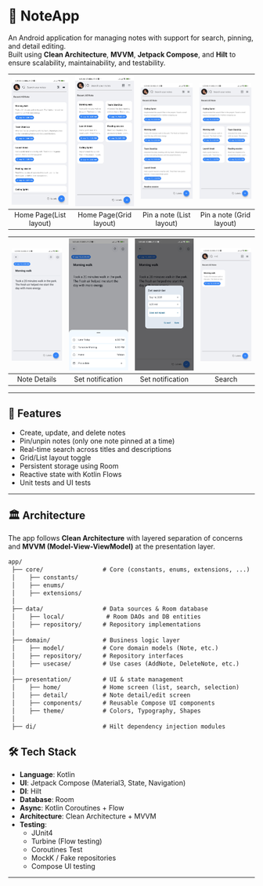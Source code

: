 # 📒 NoteApp

An Android application for managing notes with support for search, pinning, and detail editing.  
Built using **Clean Architecture**, **MVVM**, **Jetpack Compose**, and **Hilt** to ensure scalability, maintainability, and testability.


<img src="screenshots/home_list_layout.jpg" width="200"/> | <img src="screenshots/home_grid_layout.jpg" width="200"/> | <img src="screenshots/pin_in_list_layout.jpg" width="200"/>  | <img src="screenshots/pin_in_grid_layout.jpg" width="200"/>
|:---:|:---:|:---:|:---:|
|Home Page(List layout)| Home Page(Grid layout) | Pin a note (List layout)| Pin a note (Grid layout)|

<img src="screenshots/add_and_edit.jpg" width="200"/> | <img src="screenshots/pick_a_notification_date_and_time.jpg" width="200"/> | <img src="screenshots/pick_date_and_time.jpg" width="200"/>  | <img src="screenshots/search_note.jpg" width="200"/>
|:---:|:---:|:---:|:---:|
|Note Details | Set notification | Set notification | Search|


---

## 🚀 Features

- Create, update, and delete notes  
- Pin/unpin notes (only one note pinned at a time)  
- Real-time search across titles and descriptions  
- Grid/List layout toggle
- Persistent storage using Room  
- Reactive state with Kotlin Flows  
- Unit tests and UI tests

---

## 🏛️ Architecture

The app follows **Clean Architecture** with layered separation of concerns and **MVVM (Model-View-ViewModel)** at the presentation layer.

```
app/
 ├── core/                 # Core (constants, enums, extensions, ...)
 │    ├── constants/ 
 │    ├── enums/ 
 │    ├── extensions/
 │
 ├── data/                 # Data sources & Room database
 │    ├── local/            # Room DAOs and DB entities
 │    ├── repository/      # Repository implementations
 │
 ├── domain/               # Business logic layer
 │    ├── model/           # Core domain models (Note, etc.)
 │    ├── repository/      # Repository interfaces
 │    ├── usecase/         # Use cases (AddNote, DeleteNote, etc.)
 │
 ├── presentation/         # UI & state management
 │    ├── home/            # Home screen (list, search, selection)
 │    ├── detail/          # Note detail/edit screen
 │    ├── components/      # Reusable Compose UI components
 │    ├── theme/           # Colors, Typography, Shapes
 │
 ├── di/                   # Hilt dependency injection modules
```

## 🛠️ Tech Stack

- **Language**: Kotlin  
- **UI**: Jetpack Compose (Material3, State, Navigation)  
- **DI**: Hilt  
- **Database**: Room  
- **Async**: Kotlin Coroutines + Flow  
- **Architecture**: Clean Architecture + MVVM  
- **Testing**:
  - JUnit4
  - Turbine (Flow testing)
  - Coroutines Test
  - MockK / Fake repositories
  - Compose UI testing  

---

